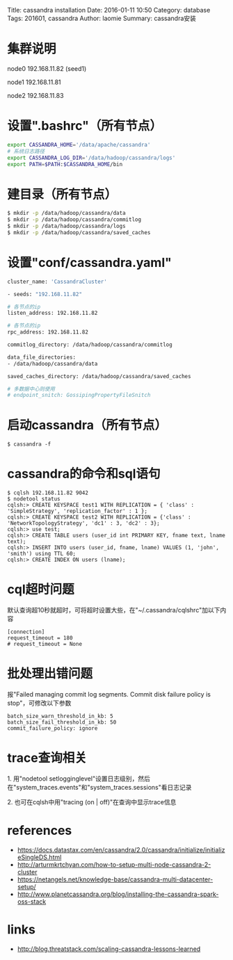 Title: cassandra installation
Date: 2016-01-11 10:50
Category: database
Tags: 201601, cassandra
Author: laomie
Summary: cassandra安装

集群说明
=================
node0 192.168.11.82 (seed1)

node1 192.168.11.81

node2 192.168.11.83

设置".bashrc"（所有节点）
===========================
```bash
export CASSANDRA_HOME='/data/apache/cassandra'
# 系统日志路径
export CASSANDRA_LOG_DIR='/data/hadoop/cassandra/logs'
export PATH=$PATH:$CASSANDRA_HOME/bin
```

建目录（所有节点）
============================
```bash
$ mkdir -p /data/hadoop/cassandra/data
$ mkdir -p /data/hadoop/cassandra/commitlog
$ mkdir -p /data/hadoop/cassandra/logs
$ mkdir -p /data/hadoop/cassandra/saved_caches
```

设置"conf/cassandra.yaml"
===============================
```bash
cluster_name: 'CassandraCluster'

- seeds: "192.168.11.82"

# 各节点的ip
listen_address: 192.168.11.82

# 各节点的ip
rpc_address: 192.168.11.82

commitlog_directory: /data/hadoop/cassandra/commitlog

data_file_directories: 
- /data/hadoop/cassandra/data

saved_caches_directory: /data/hadoop/cassandra/saved_caches

# 多数据中心则使用
# endpoint_snitch: GossipingPropertyFileSnitch
```

启动cassandra（所有节点）
====================
```
$ cassandra -f
```

cassandra的命令和sql语句
===========================
```
$ cqlsh 192.168.11.82 9042
$ nodetool status
cqlsh:> CREATE KEYSPACE test1 WITH REPLICATION = { 'class' : 'SimpleStrategy', 'replication_factor' : 1 };
cqlsh:> CREATE KEYSPACE test2 WITH REPLICATION = {'class' : 'NetworkTopologyStrategy', 'dc1' : 3, 'dc2' : 3};
cqlsh:> use test;
cqlsh:> CREATE TABLE users (user_id int PRIMARY KEY, fname text, lname text);
cqlsh:> INSERT INTO users (user_id, fname, lname) VALUES (1, 'john', 'smith') using TTL 60;
cqlsh:> CREATE INDEX ON users (lname);
```

cql超时问题
===============================
默认查询超10秒就超时，可将超时设置大些，在"~/.cassandra/cqlshrc"加以下内容
```
[connection]
request_timeout = 180
# request_timeout = None
```

批处理出错问题
=====================
报"Failed managing commit log segments. Commit disk failure policy is stop"，可修改以下参数
```
batch_size_warn_threshold_in_kb: 5
batch_size_fail_threshold_in_kb: 50
commit_failure_policy: ignore
```

trace查询相关
=====================
1\. 用"nodetool setlogginglevel"设置日志级别，然后在"system_traces.events"和"system_traces.sessions"看日志记录

2\. 也可在cqlsh中用"tracing (on | off)"在查询中显示trace信息

references
=========================
* <https://docs.datastax.com/en/cassandra/2.0/cassandra/initialize/initializeSingleDS.html>
* <http://arturmkrtchyan.com/how-to-setup-multi-node-cassandra-2-cluster>
* <https://netangels.net/knowledge-base/cassandra-multi-datacenter-setup/>
* <http://www.planetcassandra.org/blog/installing-the-cassandra-spark-oss-stack>

links
=========================
* <http://blog.threatstack.com/scaling-cassandra-lessons-learned>

